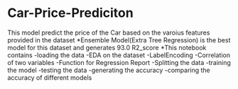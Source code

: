 # Car-Price-Prediciton

This model predict the price of the Car based on the varoius features provided in the dataset
*Ensemble Model(Extra Tree Regression) is the best model for this dataset and generates 93.0 R2_score
*This notebook contains 
  -loading the data
  -EDA on the dataset
  -LabelEncoding
  -Correlation of two variables
  -Function for Regression Report
  -Splitting the data
  -training the model
  -testing the data
  -generating the accuracy
  -comparing the accuracy of different models
  
  
